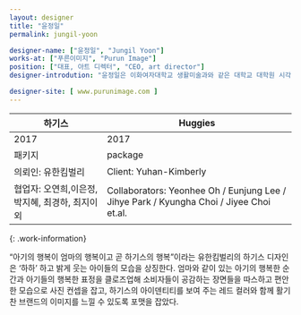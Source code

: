 ```yaml
---
layout: designer
title: "윤정일"
permalink: jungil-yoon

designer-name: ["윤정일", "Jungil Yoon"]
works-at: ["푸른이미지", "Purun Image"]
position: ["대표, 아트 디렉터", "CEO, art director"]
designer-introdution: "윤정일은 이화여자대학교 생활미술과와 같은 대학교 대학원 시각디자인과를 졸업했다. 1995년 브랜드 및 패키지 전문디자인 회사인 (주)푸른이미지의 창립 멤버로 시작, 모교에서 10여 년간 강의했으며 현재 푸른이미지의 대표로 22년째 운영해 오고 있다. 예전부터 있었던 것과 앞으로도 소중히 하고 싶은 것에 가치를 부여하는 작업과 한국 문화의 미적 가치를 이해하고 디자인하는 작업에 관심이 많다."

designer-site: [ www.purunimage.com ]
---
```


| 하기스 | Huggies |
|----------------|----------------|
| 2017 | 2017 |
| 패키지 | package |
| 의뢰인: 유한킴벌리 | Client: Yuhan-Kimberly |
| 협업자: 오연희,이은정,박지혜, 최경하, 최지이 외 | Collaborators: Yeonhee Oh / Eunjung Lee / Jihye Park / Kyungha Choi / Jiyee Choi et.al. |
{: .work-information}

“아기의 행복이 엄마의 행복이고 곧 하기스의 행복”이라는 유한킴벌리의 하기스 디자인은 ‘하하’ 하고 밝게 웃는 아이들의 모습을 상징한다. 엄마와 같이 있는 아기의 행복한 순간과 아기들의 행복한 표정을 클로즈업해 소비자들이 공감하는 장면들을 따스하고 편안한 모습으로 사진 컨셉을 잡고, 하기스의 아이덴티티를 보여 주는 레드 컬러와 함께 활기찬 브랜드의 이미지를 느낄 수 있도록 포맷을 잡았다.
